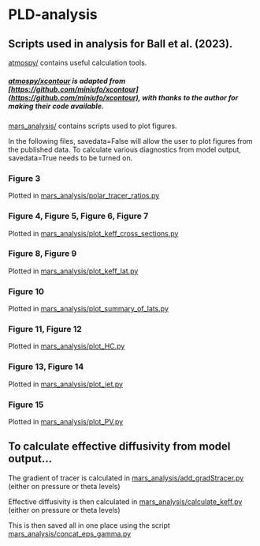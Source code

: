 # PLD-analysis #

## Scripts used in analysis for Ball et al. (2023).

[atmospy/](https://github.com/emilyrball/PLD-analysis/tree/main/atmospy) contains useful calculation tools.

##### [atmospy/xcontour](https://github.com/emilyrball/PLD-analysis/tree/main/atmospy/xcontour) is adapted from [https://github.com/miniufo/xcontour](https://github.com/miniufo/xcontour), with thanks to the author for making their code available.

[mars_analysis/](https://github.com/emilyrball/PLD-analysis/tree/main/mars_analysis) contains scripts used to plot figures.

In the following files, savedata=False will allow the user to plot figures from the published data. To calculate various diagnostics from model output, savedata=True needs to be turned on.

### Figure 3
Plotted in [mars_analysis/polar_tracer_ratios.py](https://github.com/emilyrball/PLD-analysis/blob/main/mars_analysis/polar_tracer_ratios.py)

### Figure 4, Figure 5, Figure 6, Figure 7
Plotted in [mars_analysis/plot_keff_cross_sections.py](https://github.com/emilyrball/PLD-analysis/blob/main/mars_analysis/plot_keff_cross_sections.py)

### Figure 8, Figure 9
Plotted in [mars_analysis/plot_keff_lat.py](https://github.com/emilyrball/PLD-analysis/blob/main/mars_analysis/plot_keff_lat.py)

### Figure 10
Plotted in [mars_analysis/plot_summary_of_lats.py](https://github.com/emilyrball/PLD-analysis/blob/main/mars_analysis/plot_summary_of_lats.py)

### Figure 11, Figure 12
Plotted in [mars_analysis/plot_HC.py](https://github.com/emilyrball/PLD-analysis/blob/main/mars_analysis/plot_HC.py)

### Figure 13, Figure 14
Plotted in [mars_analysis/plot_jet.py](https://github.com/emilyrball/PLD-analysis/blob/main/mars_analysis/plot_jet.py)

### Figure 15
Plotted in [mars_analysis/plot_PV.py](https://github.com/emilyrball/PLD-analysis/blob/main/mars_analysis/plot_PV.py)

## To calculate effective diffusivity from model output...

The gradient of tracer is calculated in [mars_analysis/add_gradStracer.py](https://github.com/emilyrball/PLD-analysis/blob/main/mars_analysis/add_gradStracer.py) (either on pressure or theta levels)

Effective diffusivity is then calculated in [mars_analysis/calculate_keff.py](https://github.com/emilyrball/PLD-analysis/blob/main/mars_analysis/calculate_keff.py) (either on pressure or theta levels)

This is then saved all in one place using the script [mars_analysis/concat_eps_gamma.py](https://github.com/emilyrball/PLD-analysis/blob/main/mars_analysis/concat_eps_gamma.py)

